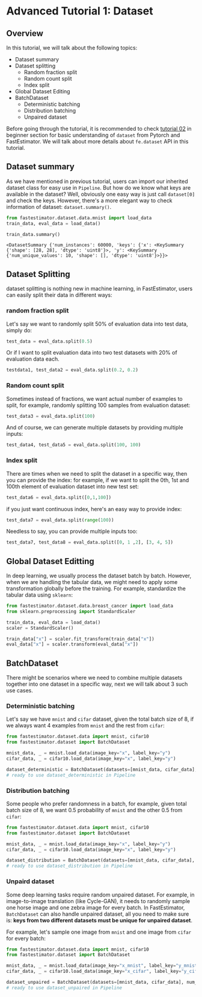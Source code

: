 # Advanced Tutorial 1: Dataset

## Overview
In this tutorial, we will talk about the following topics:
* Dataset summary
* Dataset splitting
    * Random fraction split
    * Random count split
    * Index split
* Global Dataset Editing
* BatchDataset
    * Deterministic batching
    * Distribution batching
    * Unpaired dataset

Before going through the tutorial, it is recommended to check [tutorial 02](./tutorials/beginner/t02_dataset) in beginner section for basic understanding of `dataset` from Pytorch and FastEstimator. We will talk about more details about `fe.dataset` API in this tutorial.

## Dataset summary
As we have mentioned in previous tutorial, users can import our inherited dataset class for easy use in `Pipeline`. But how do we know what keys are available in the dataset?   Well, obviously one easy way is just call `dataset[0]` and check the keys. However, there's a more elegant way to check information of dataset: `dataset.summary()`.


```python
from fastestimator.dataset.data.mnist import load_data
train_data, eval_data = load_data()
```


```python
train_data.summary()
```




    <DatasetSummary {'num_instances': 60000, 'keys': {'x': <KeySummary {'shape': [28, 28], 'dtype': 'uint8'}>, 'y': <KeySummary {'num_unique_values': 10, 'shape': [], 'dtype': 'uint8'}>}}>



## Dataset Splitting

dataset splitting is nothing new in machine learning, in FastEstimator, users can easily split their data in different ways:

### random fraction split
Let's say we want to randomly split 50% of evaluation data into test data, simply do:


```python
test_data = eval_data.split(0.5)
```

Or if I want to split evaluation data into two test datasets with 20% of evaluation data each.


```python
testdata1, test_data2 = eval_data.split(0.2, 0.2)
```

### Random count split
Sometimes instead of fractions, we want actual number of examples to split, for example, randomly splitting 100 samples from evaluation dataset:


```python
test_data3 = eval_data.split(100)
```

And of course, we can generate multiple datasets by providing multiple inputs:


```python
test_data4, test_data5 = eval_data.split(100, 100)
```

### Index split
There are times when we need to split the dataset in a specific way, then you can provide the index: for example, if we want to split the 0th, 1st and 100th element of evaluation dataset into new test set:


```python
test_data6 = eval_data.split([0,1,100])
```

if you just want continuous index, here's an easy way to provide index:


```python
test_data7 = eval_data.split(range(100))
```

Needless to say, you can provide multiple inputs too:


```python
test_data7, test_data8 = eval_data.split([0, 1 ,2], [3, 4, 5])
```

## Global Dataset Editting
In deep learning, we usually process the dataset batch by batch. However, when we are handling the tabular data, we might need to apply some transformation globally before the training.  For example, standardize the tabular data using `sklearn`:


```python
from fastestimator.dataset.data.breast_cancer import load_data
from sklearn.preprocessing import StandardScaler

train_data, eval_data = load_data()
scaler = StandardScaler()

train_data["x"] = scaler.fit_transform(train_data["x"])
eval_data["x"] = scaler.transform(eval_data["x"])
```

## BatchDataset

There might be scenarios where we need to combine multiple datasets together into one dataset in a specific way, next we will talk about 3 such use cases.

### Deterministic batching
Let's say we have `mnist` and `cifar` dataset, given the total batch size of 8, if we always want 4 examples from `mnist` and the rest from `cifar`:


```python
from fastestimator.dataset.data import mnist, cifar10
from fastestimator.dataset import BatchDataset

mnist_data, _ = mnist.load_data(image_key="x", label_key="y")
cifar_data, _ = cifar10.load_data(image_key="x", label_key="y")

dataset_deterministic = BatchDataset(datasets=[mnist_data, cifar_data], num_samples=[4,4])
# ready to use dataset_deterministic in Pipeline
```

### Distribution batching
Some people who prefer randomness in a batch, for example, given total batch size of 8, we want 0.5 probability of `mnist` and the other 0.5 from `cifar`:


```python
from fastestimator.dataset.data import mnist, cifar10
from fastestimator.dataset import BatchDataset

mnist_data, _ = mnist.load_data(image_key="x", label_key="y")
cifar_data, _ = cifar10.load_data(image_key="x", label_key="y")

dataset_distribution = BatchDataset(datasets=[mnist_data, cifar_data], num_samples=8, probability=[0.5, 0.5])
# ready to use dataset_distribution in Pipeline
```

### Unpaird dataset
Some deep learning tasks require random unpaired dataset. For example, in image-to-image translation (like Cycle-GAN), it needs to randomly sample one horse image and one zebra image for every batch. In FastEstimator, `BatchDataset` can also handle unpaired dataset, all you need to make sure is: **keys from two different datasets must be unique for unpaired dataset**.

For example, let's sample one image from `mnist` and one image from `cifar` for every batch:


```python
from fastestimator.dataset.data import mnist, cifar10
from fastestimator.dataset import BatchDataset

mnist_data, _ = mnist.load_data(image_key="x_mnist", label_key="y_mnist")
cifar_data, _ = cifar10.load_data(image_key="x_cifar", label_key="y_cifar")

dataset_unpaired = BatchDataset(datasets=[mnist_data, cifar_data], num_samples=[1,1])
# ready to use dataset_unpaired in Pipeline
```
